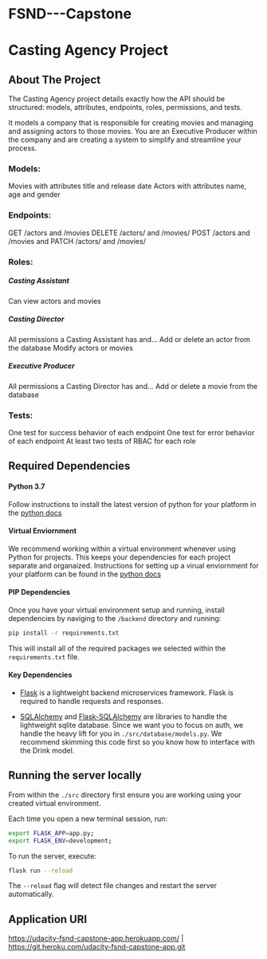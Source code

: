 # FSND---Capstone

# Casting Agency Project

## About The Project

The Casting Agency project details exactly how the API should be structured: models, attributes, endpoints, roles, permissions, and tests. 

It models a company that is responsible for creating movies and managing and assigning actors to those movies. You are an Executive Producer within the company and are creating a system to simplify and streamline your process.

### Models:
Movies with attributes title and release date
Actors with attributes name, age and gender

### Endpoints:
GET /actors and /movies
DELETE /actors/ and /movies/
POST /actors and /movies and
PATCH /actors/ and /movies/

### Roles:
##### Casting Assistant
Can view actors and movies
##### Casting Director
All permissions a Casting Assistant has and…
Add or delete an actor from the database
Modify actors or movies
##### Executive Producer
All permissions a Casting Director has and…
Add or delete a movie from the database

### Tests:
One test for success behavior of each endpoint
One test for error behavior of each endpoint
At least two tests of RBAC for each role

## Required Dependencies

#### Python 3.7

Follow instructions to install the latest version of python for your platform in the [python docs](https://docs.python.org/3/using/unix.html#getting-and-installing-the-latest-version-of-python)

#### Virtual Enviornment

We recommend working within a virtual environment whenever using Python for projects. This keeps your dependencies for each project separate and organaized. Instructions for setting up a virual enviornment for your platform can be found in the [python docs](https://packaging.python.org/guides/installing-using-pip-and-virtual-environments/)

#### PIP Dependencies

Once you have your virtual environment setup and running, install dependencies by naviging to the `/backend` directory and running:

```bash
pip install -r requirements.txt
```

This will install all of the required packages we selected within the `requirements.txt` file.

#### Key Dependencies

- [Flask](http://flask.pocoo.org/)  is a lightweight backend microservices framework. Flask is required to handle requests and responses.

- [SQLAlchemy](https://www.sqlalchemy.org/) and [Flask-SQLAlchemy](https://flask-sqlalchemy.palletsprojects.com/en/2.x/) are libraries to handle the lightweight sqlite database. Since we want you to focus on auth, we handle the heavy lift for you in `./src/database/models.py`. We recommend skimming this code first so you know how to interface with the Drink model.

## Running the server locally

From within the `./src` directory first ensure you are working using your created virtual environment.

Each time you open a new terminal session, run:

```bash
export FLASK_APP=app.py;
export FLASK_ENV=development;
```

To run the server, execute:

```bash
flask run --reload
```

The `--reload` flag will detect file changes and restart the server automatically.

## Application URI

https://udacity-fsnd-capstone-app.herokuapp.com/ 
| https://git.heroku.com/udacity-fsnd-capstone-app.git

